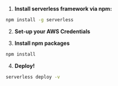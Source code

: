 1. **Install serverless framework via npm:**
```bash
npm install -g serverless
```

2. **Set-up your AWS Credentials**

3. **Install npm packages**
```bash
npm install
```

4. **Deploy!**
```bash
serverless deploy -v
```